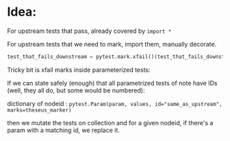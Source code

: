 # Idea:

For upstream tests that pass, already covered by `import *`

For upstream tests that we need to mark, import them, manually decorate.

```python
test_that_fails_downstream = pytest.mark.xfail()(test_that_fails_downstream)
```

Tricky bit is xfail marks inside parameterized tests:

If we can state safely (enough) that all parametrized tests of note have IDs (well, they all do, but some would be numbered):

dictionary of 
nodeid : `pytest.Param(param, values, id="same_as_upstream", marks=theseus_marker)`

then we mutate the tests on collection and for a given nodeid, if there's a param with a matching id, we replace it.

